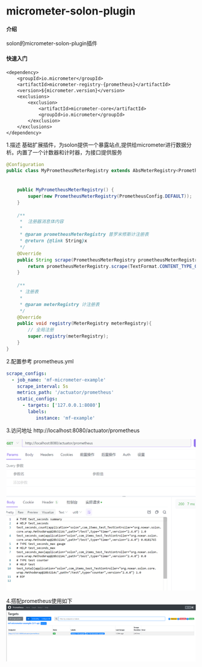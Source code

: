 # micrometer-solon-plugin

#### 介绍
solon的micrometer-solon-plugin插件

#### 快速入门

```
<dependency>
    <groupId>io.micrometer</groupId>
    <artifactId>micrometer-registry-{prometheus}</artifactId>
    <version>${micrometer.version}</version>
    <exclusions>
        <exclusion>
            <artifactId>micrometer-core</artifactId>
            <groupId>io.micrometer</groupId>
        </exclusion>
    </exclusions>
</dependency>
```
1.描述
基础扩展插件，为solon提供一个暴露站点,提供给micrometer进行数据分析。内置了一个计数器和计时器，为接口提供服务

```java
@Configuration
public class MyPrometheusMeterRegistry extends AbsMeterRegistry<PrometheusMeterRegistry> {


    public MyPrometheusMeterRegistry() {
        super(new PrometheusMeterRegistry(PrometheusConfig.DEFAULT));
    }

    /**
     *  注册器消息体内容
     *
     * @param prometheusMeterRegistry 普罗米修斯计注册表
     * @return {@link String}x
     */
    @Override
    public String scrape(PrometheusMeterRegistry prometheusMeterRegistry) {
        return prometheusMeterRegistry.scrape(TextFormat.CONTENT_TYPE_OPENMETRICS_100);
    }

    /**
     * 注册表
     *
     * @param meterRegistry 计注册表
     */
    @Override
    public void registry(MeterRegistry meterRegistry){
        // 全局注册
        super.registry(meterRegistry);
    }
}
```
2.配置参考
prometheus.yml
```yml
scrape_configs:
  - job_name: 'mf-micrometer-example'
    scrape_interval: 5s
    metrics_path: '/actuator/prometheus'
    static_configs:
      - targets: ['127.0.0.1:8080']
        labels:
           instance: 'mf-example'
```

3.访问地址
http://localhost:8080/actuator/prometheus

![img_1.png](img_1.png)

4.搭配prometheus使用如下
![img_2.png](img_2.png)
